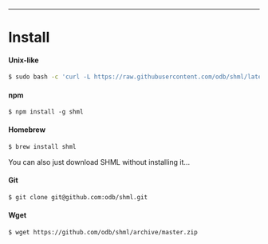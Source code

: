 <hr>
<a name="Install"></a>

# Install

#### Unix-like
``` bash
$ sudo bash -c 'curl -L https://raw.githubusercontent.com/odb/shml/latest/shml.sh -o /usr/local/bin/shml && chmod +x /usr/local/bin/shml'
```

#### npm

``` shell
$ npm install -g shml
```

#### Homebrew
```bash
$ brew install shml
```
<p class="message">
You can also just download SHML without installing it...
</p>

#### Git
```bash
$ git clone git@github.com:odb/shml.git
```

#### Wget
```bash
$ wget https://github.com/odb/shml/archive/master.zip
```
